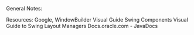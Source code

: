 General Notes:

Resources:
Google, WindowBuilder
Visual Guide Swing Components
Visual Guide to Swing Layout Managers
Docs.oracle.com - JavaDocs

